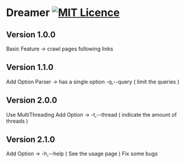 # Dreamer [![MIT Licence](https://badges.frapsoft.com/os/mit/mit.svg?v=103)](https://opensource.org/licenses/mit-license.php)

## Version 1.0.0
Basic Feature -> crawl pages following links

## Version 1.1.0
Add Option Parser -> has a single option -q,--query ( limit the queries )

## Version 2.0.0
Use MultiThreading
Add Option -> -t,--thread ( indicate the amount of threads )

## Version 2.1.0
Add Option -> -h,--help ( See the usage page )
Fix some bugs
